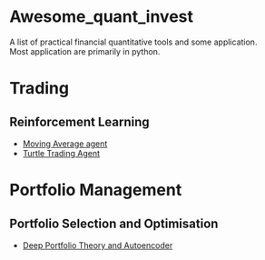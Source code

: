 # Awesome_quant_invest
A list of practical financial quantitative tools and some application. <br>
Most application are primarily in python. <br>

# Trading
## Reinforcement Learning
* [Moving Average agent](https://github.com/Yang-Tao-YT/Awesome_quant_complementary/tree/main/Reinforcement%20learning/Moving%20Average%20agent)
* [Turtle Trading Agent](https://github.com/Yang-Tao-YT/Awesome_quant_complementary/tree/main/Reinforcement%20learning/Turtle%20Trading%20Agent)
# Portfolio Management
## Portfolio Selection and Optimisation
* [Deep Portfolio Theory and Autoencoder](https://github.com/Yang-Tao-YT/Project_796)
